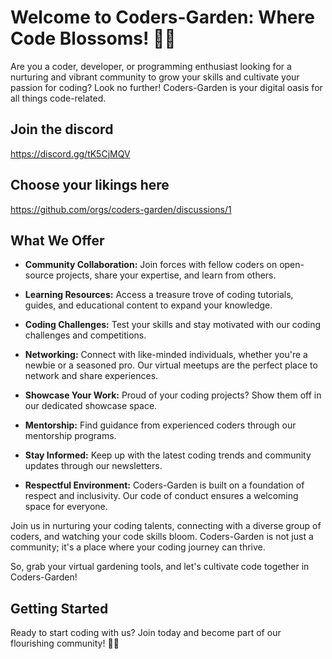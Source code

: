 # Welcome to Coders-Garden: Where Code Blossoms! 🌱🌼

Are you a coder, developer, or programming enthusiast looking for a nurturing and vibrant community to grow your skills and cultivate your passion for coding? Look no further! Coders-Garden is your digital oasis for all things code-related.

## Join the discord
https://discord.gg/tK5CjMQV

## Choose your likings here
https://github.com/orgs/coders-garden/discussions/1

## What We Offer

- **Community Collaboration:** Join forces with fellow coders on open-source projects, share your expertise, and learn from others.
  
- **Learning Resources:** Access a treasure trove of coding tutorials, guides, and educational content to expand your knowledge.
  
- **Coding Challenges:** Test your skills and stay motivated with our coding challenges and competitions.
  
- **Networking:** Connect with like-minded individuals, whether you're a newbie or a seasoned pro. Our virtual meetups are the perfect place to network and share experiences.
  
- **Showcase Your Work:** Proud of your coding projects? Show them off in our dedicated showcase space.
  
- **Mentorship:** Find guidance from experienced coders through our mentorship programs.
  
- **Stay Informed:** Keep up with the latest coding trends and community updates through our newsletters.
  
- **Respectful Environment:** Coders-Garden is built on a foundation of respect and inclusivity. Our code of conduct ensures a welcoming space for everyone.

Join us in nurturing your coding talents, connecting with a diverse group of coders, and watching your code skills bloom. Coders-Garden is not just a community; it's a place where your coding journey can thrive.

So, grab your virtual gardening tools, and let's cultivate code together in Coders-Garden!

## Getting Started

Ready to start coding with us? Join today and become part of our flourishing community! 🌱🚀
